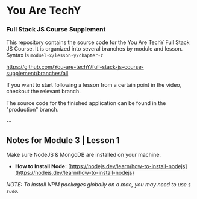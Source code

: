 # You Are TechY
### Full Stack JS Course Supplement

This repository contains the source code for the You Are TechY Full Stack JS Course.  It is organized into several branches by module and lesson. Syntax is `moduel-x/lesson-y/chapter-z`  

https://github.com/You-are-techY/full-stack-js-course-supplement/branches/all

If you want to start following a lesson from a certain point in the video, checkout the relevant branch. 

The source code for the finished application can be found in the "production" branch. 

-- 

## Notes for Module 3 | Lesson 1

Make sure NodeJS & MongoDB are installed on your machine.  

- **How to Install Node:** [https://nodejs.dev/learn/how-to-install-nodejs](https://nodejs.dev/learn/how-to-install-nodejs)

_NOTE: To install NPM packages globally on a mac, you may need to use `$ sudo`._